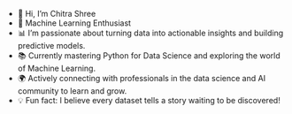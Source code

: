 - 👋 Hi, I’m Chitra Shree
- 🌟 Machine Learning Enthusiast
- 📊 I’m passionate about turning data into actionable insights and building predictive models.
- 📚 Currently mastering Python for Data Science and exploring the world of Machine Learning.
- 🌍 Actively connecting with professionals in the data science and AI community to learn and grow.
- 💡 Fun fact: I believe every dataset tells a story waiting to be discovered!

